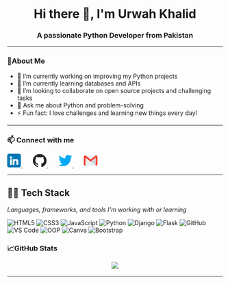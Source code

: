 <h1 align="center">Hi there 👋, I'm Urwah Khalid</h1>
<h3 align="center">A passionate Python Developer from Pakistan</h3>

---

### 🌟About Me

- 🔭 I’m currently working on improving my Python projects  
- 🌱 I’m currently learning databases and APIs  
- 👯 I’m looking to collaborate on open source projects and challenging tasks  
- 💬 Ask me about Python and problem-solving  
- ⚡ Fun fact: I love challenges and learning new things every day!

---

### 📫 Connect with me


<a href="https://www.linkedin.com/in/urwah-khalid-988b7b268/" target="_blank" rel="noopener noreferrer" style="margin-right:12px;">
  <img src="images/linkedin.png" alt="LinkedIn" width="32" height="32" />
</a>&nbsp;&nbsp;

<a href="https://github.com/urwahkhalid00" target="_blank" rel="noopener noreferrer" style="margin-right:12px;">
  <img src="images/github.png" alt="GitHub" width="32" height="32" />
</a>&nbsp;&nbsp;

<a href="https://twitter.com/urwahkhalid00" target="_blank" rel="noopener noreferrer" style="margin-right:12px;">
  <img src="images/twitter.png" alt="Twitter" width="32" height="32" />
</a>&nbsp;&nbsp;

<a href="mailto:urwahkhalid00@gmail.com" target="_blank" rel="noopener noreferrer">
  <img src="images/gmail.png" alt="Email" width="32" height="32" />
</a>


---

## 👨‍💻 Tech Stack

<p><em>Languages, frameworks, and tools I'm working with or learning</em></p>

<p>
  <img src="https://img.shields.io/badge/-HTML5-E34F26?style=flat-square&logo=html5&logoColor=white" alt="HTML5" height="26" />
  <img src="https://img.shields.io/badge/-CSS3-1572B6?style=flat-square&logo=css3" alt="CSS3" height="26" />
  <img src="https://img.shields.io/badge/-JavaScript-F7DF1E?style=flat-square&logo=javascript&logoColor=black" alt="JavaScript" height="26" />
  <img src="https://img.shields.io/badge/-Python-3776AB?style=flat-square&logo=python" alt="Python" height="26" />
  <img src="https://img.shields.io/badge/-Django-092E20?style=flat-square&logo=django" alt="Django" height="26" />
  <img src="https://img.shields.io/badge/-Flask-000000?style=flat-square&logo=flask" alt="Flask" height="26" />
  <img src="https://img.shields.io/badge/-GitHub-181717?style=flat-square&logo=github" alt="GitHub" height="26" />
  <img src="https://img.shields.io/badge/-VS%20Code-007ACC?style=flat-square&logo=visual-studio-code" alt="VS Code" height="26" />
  <img src="https://img.shields.io/badge/-Object_Oriented_Programming-007ACC?style=flat-square" alt="OOP" height="26" />
  <img src="https://img.shields.io/badge/-Canva-00C4CC?style=flat-square&logo=canva&logoColor=white" alt="Canva" height="26" />
  <img src="https://img.shields.io/badge/-Bootstrap-563D7C?style=flat-square&logo=bootstrap" alt="Bootstrap" height="26" />
</p>

### 📈GitHub Stats

<p align="center">
  <img src="https://github-readme-stats.vercel.app/api?username=urwahkhalid00&show_icons=true&theme=tokyonight" />
</p>

---


